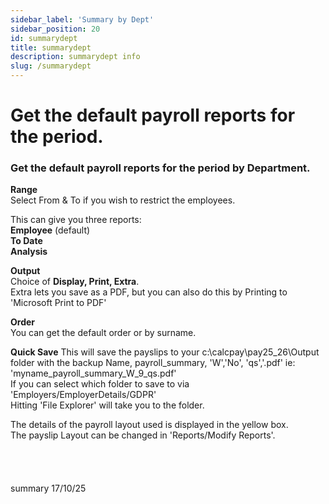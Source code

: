 ```yaml
---
sidebar_label: 'Summary by Dept'
sidebar_position: 20
id: summarydept
title: summarydept
description: summarydept info
slug: /summarydept
---
```


# Get the default payroll reports for the period. 

### Get the default payroll reports for the period by Department.

**Range**  
Select From & To if you wish to restrict the employees.

This can give you three reports:  
**Employee** (default)  
**To Date**  
**Analysis**

**Output**  
Choice of **Display, Print, Extra**.  
Extra lets you save as a PDF, but you can also do this by Printing to 'Microsoft Print to PDF'

**Order**  
You can get the default order or by surname.

**Quick Save**
This will save the payslips to your c:\calcpay\pay25_26\Output folder with the backup Name, payroll_summary, 'W','No', 'qs','.pdf' ie:  
'myname_payroll_summary_W_9_qs.pdf'  
If you can select which folder to save to via 'Employers/EmployerDetails/GDPR'  
Hitting 'File Explorer' will take you to the folder.

The details of the payroll layout used is displayed in the yellow box.  
The payslip Layout can be changed in 'Reports/Modify Reports'.
<br/>
<br/>
<br/>
<br/>
<br/>
summary 17/10/25